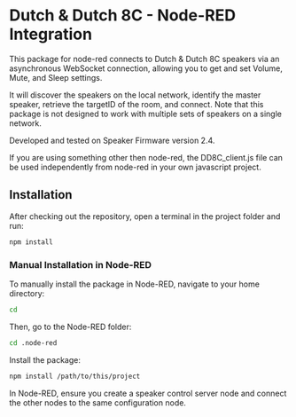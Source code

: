 # Dutch & Dutch 8C - Node-RED Integration

This package for node-red connects to Dutch & Dutch 8C speakers via an asynchronous WebSocket connection, allowing you to get and set Volume, Mute, and Sleep settings.

It will discover the speakers on the local network, identify the master speaker, retrieve the targetID of the room, and connect. Note that this package is not designed to work with multiple sets of speakers on a single network.

Developed and tested on Speaker Firmware version 2.4.

If you are using something other then node-red, the DD8C_client.js file can be used independently from node-red in your own javascript project.

## Installation

After checking out the repository, open a terminal in the project folder and run:

```sh
npm install
```

### Manual Installation in Node-RED

To manually install the package in Node-RED, navigate to your home directory:

```sh
cd
```

Then, go to the Node-RED folder:

```sh
cd .node-red
```

Install the package:

```sh
npm install /path/to/this/project
```

In Node-RED, ensure you create a speaker control server node and connect the other nodes to the same configuration node.

